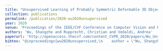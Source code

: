 ```yaml
---
title: "Unsupervised Learning of Probably Symmetric Deformable 3D Objects from Images in the Wild"
collection: publications
permalink: /publication/2020-wu2020unsupervised
year: 2020
venue: 'Proceedings of the IEEE/CVF Conference on Computer Vision and Pattern Recognition'
authors: 'Wu, Shangzhe and Rupprecht, Christian and Vedaldi, Andrea'
paperurl: 'http://openaccess.thecvf.com/content_CVPR_2020/papers/Wu_Unsupervised_Learning_of_Probably_Symmetric_Deformable_3D_Objects_From_Images_CVPR_2020_paper.pdf'
bibtex: "@inproceedings{wu2020unsupervised,\n    author = \"Wu, Shangzhe and Rupprecht, Christian and Vedaldi, Andrea\",\n    title = \"Unsupervised Learning of Probably Symmetric Deformable 3D Objects from Images in the Wild\",\n    booktitle = \"Proceedings of the IEEE/CVF Conference on Computer Vision and Pattern Recognition\",\n    year = \"2020\"\n}\n"
---
```

